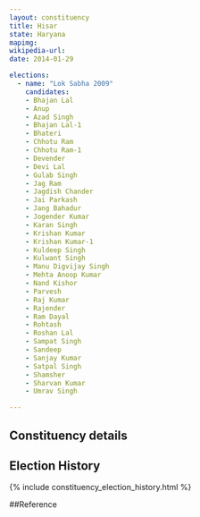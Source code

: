 ```yaml
---
layout: constituency
title: Hisar
state: Haryana
mapimg: 
wikipedia-url: 
date: 2014-01-29

elections: 
  - name: "Lok Sabha 2009"
    candidates: 
    - Bhajan Lal 
    - Anup 
    - Azad Singh 
    - Bhajan Lal-1 
    - Bhateri 
    - Chhotu Ram 
    - Chhotu Ram-1 
    - Devender 
    - Devi Lal 
    - Gulab Singh 
    - Jag Ram 
    - Jagdish Chander 
    - Jai Parkash 
    - Jang Bahadur 
    - Jogender Kumar 
    - Karan Singh 
    - Krishan Kumar 
    - Krishan Kumar-1 
    - Kuldeep Singh 
    - Kulwant Singh 
    - Manu Digvijay Singh 
    - Mehta Anoop Kumar 
    - Nand Kishor 
    - Parvesh 
    - Raj Kumar 
    - Rajender 
    - Ram Dayal 
    - Rohtash 
    - Roshan Lal 
    - Sampat Singh 
    - Sandeep 
    - Sanjay Kumar 
    - Satpal Singh 
    - Shamsher 
    - Sharvan Kumar 
    - Umrav Singh 

---
```

## Constituency details


## Election History
{% include constituency_election_history.html %}

##Reference
